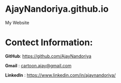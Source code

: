 # AjayNandoriya.github.io
My Website

# Contect Information:
**GitHub**: https://github.com/AjayNandoriya

**Gmail** : cartoon.ajay@gmail.com

**LinkedIn** : https://www.linkedin.com/in/ajaynandoriya/
